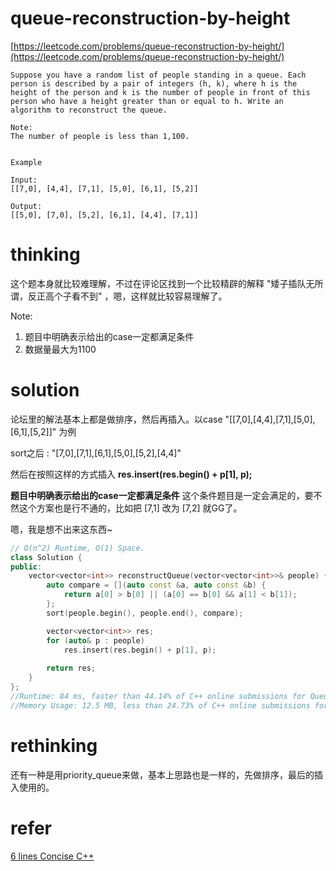 # queue-reconstruction-by-height

[https://leetcode.com/problems/queue-reconstruction-by-height/](https://leetcode.com/problems/queue-reconstruction-by-height/)

```
Suppose you have a random list of people standing in a queue. Each person is described by a pair of integers (h, k), where h is the height of the person and k is the number of people in front of this person who have a height greater than or equal to h. Write an algorithm to reconstruct the queue.

Note:
The number of people is less than 1,100.


Example

Input:
[[7,0], [4,4], [7,1], [5,0], [6,1], [5,2]]

Output:
[[5,0], [7,0], [5,2], [6,1], [4,4], [7,1]]
```

# thinking
这个题本身就比较难理解，不过在评论区找到一个比较精辟的解释 "矮子插队无所谓，反正高个子看不到" ，嗯，这样就比较容易理解了。

Note:
1. 题目中明确表示给出的case一定都满足条件
2. 数据量最大为1100

# solution 

论坛里的解法基本上都是做排序，然后再插入。以case "[[7,0],[4,4],[7,1],[5,0],[6,1],[5,2]]" 为例

sort之后 : "[7,0],[7,1],[6,1],[5,0],[5,2],[4,4]"

然后在按照这样的方式插入 **res.insert(res.begin() + p[1], p);**

**题目中明确表示给出的case一定都满足条件** 这个条件题目是一定会满足的，要不然这个方案也是行不通的，比如把 [7,1] 改为 [7,2] 就GG了。

嗯，我是想不出来这东西~

```c++
// O(n^2) Runtime, O(1) Space.
class Solution {
public:
    vector<vector<int>> reconstructQueue(vector<vector<int>>& people) {
        auto compare = [](auto const &a, auto const &b) {
            return a[0] > b[0] || (a[0] == b[0] && a[1] < b[1]);
        };
        sort(people.begin(), people.end(), compare);

        vector<vector<int>> res;
        for (auto& p : people) 
            res.insert(res.begin() + p[1], p);
        
        return res;
    }
};
//Runtime: 84 ms, faster than 44.14% of C++ online submissions for Queue Reconstruction by Height.
//Memory Usage: 12.5 MB, less than 24.73% of C++ online submissions for Queue Reconstruction by Height.
```

# rethinking

还有一种是用priority_queue来做，基本上思路也是一样的，先做排序，最后的插入使用的。

# refer

[6 lines  Concise C++](https://leetcode.com/problems/queue-reconstruction-by-height/discuss/89348/)